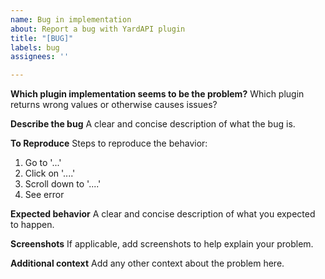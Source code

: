```yaml
---
name: Bug in implementation
about: Report a bug with YardAPI plugin
title: "[BUG]"
labels: bug
assignees: ''

---
```


**Which plugin implementation seems to be the problem?**
Which plugin returns wrong values or otherwise causes issues?

**Describe the bug**
A clear and concise description of what the bug is.

**To Reproduce**
Steps to reproduce the behavior:
1. Go to '...'
2. Click on '....'
3. Scroll down to '....'
4. See error

**Expected behavior**
A clear and concise description of what you expected to happen.

**Screenshots**
If applicable, add screenshots to help explain your problem.

**Additional context**
Add any other context about the problem here.
